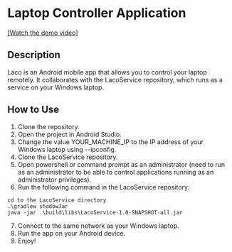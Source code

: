 # Laptop Controller Application

[[Watch the demo video]](https://drive.google.com/file/d/10XGhj6HbYDOXbcUIashV5NcaeDDFmzCd/view?usp=sharing)

## Description
Laco is an Android mobile app that allows you to control your laptop remotely. It collaborates with the LacoService repository, which runs as a service on your Windows laptop.

## How to Use
1. Clone the repository.
2. Open the project in Android Studio.
3. Change the value YOUR_MACHINE_IP to the IP address of your Windows laptop using --ipconfig.
4. Clone the LacoService repository.
5. Open powershell or command prompt as an administrator (need to run as an administrator to be able to control applications running as an administrator privileges).
6. Run the following command in the LacoService repository:
```
cd to the LacoService directory
.\gradlew shadowJar
java -jar .\build\libs\LacoService-1.0-SNAPSHOT-all.jar
```
7. Connect to the same network as your Windows laptop.
8. Run the app on your Android device.
9. Enjoy! 

